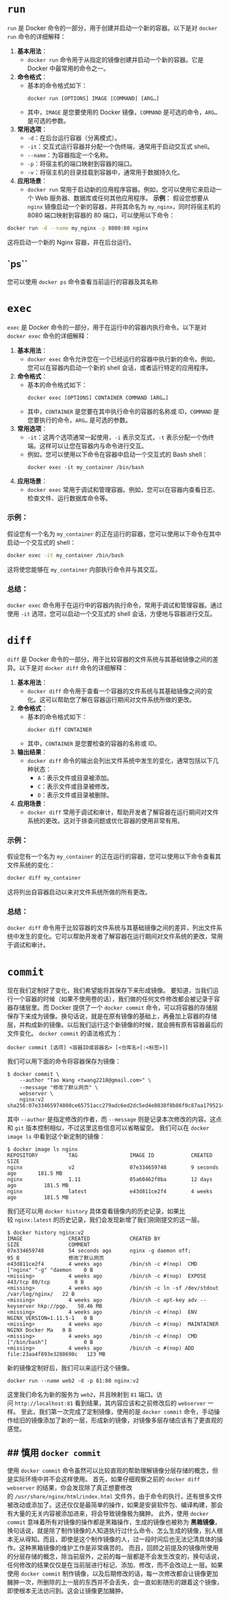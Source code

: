 # `run`
`run` 是 Docker 命令的一部分，用于创建并启动一个新的容器。以下是对 `docker run` 命令的详细解释：
1. **基本用法**：
   - `docker run` 命令用于从指定的镜像创建并启动一个新的容器。它是 Docker 中最常用的命令之一。
2. **命令格式**：
   - 基本的命令格式如下：
     ```
     docker run [OPTIONS] IMAGE [COMMAND] [ARG…]
     ```
   - 其中，`IMAGE` 是您要使用的 Docker 镜像，`COMMAND` 是可选的命令，`ARG…` 是可选的参数。
3. **常用选项**：
   - `-d`：在后台运行容器（分离模式）。
   - `-it`：交互式运行容器并分配一个伪终端，通常用于启动交互式 shell。
   - `--name`：为容器指定一个名称。
   - `-p`：将宿主机的端口映射到容器的端口。
   - `-v`：将宿主机的目录挂载到容器中，通常用于数据持久化。
4. **应用场景**：
   - `docker run` 常用于启动新的应用程序容器。例如，您可以使用它来启动一个 Web 服务器、数据库或任何其他应用程序。
 **示例**：
假设您想要从 `nginx` 镜像启动一个新的容器，并将其命名为 `my_nginx`，同时将宿主机的 8080 端口映射到容器的 80 端口，可以使用以下命令：
```bash
docker run -d --name my_nginx -p 8080:80 nginx
```
这将启动一个新的 Nginx 容器，并在后台运行。
## `ps``
您可以使用 `docker ps` 命令查看当前运行的容器及其名称
# `exec`
`exec` 是 Docker 命令的一部分，用于在运行中的容器内执行命令。以下是对 `docker exec` 命令的详细解释：
1. **基本用法**：
   - `docker exec` 命令允许您在一个已经运行的容器中执行新的命令。例如，您可以在容器内启动一个新的 shell 会话，或者运行特定的应用程序。
2. **命令格式**：
   - 基本的命令格式如下：
     ```
     docker exec [OPTIONS] CONTAINER COMMAND [ARG…]
     ```
   - 其中，`CONTAINER` 是您要在其中执行命令的容器的名称或 ID，`COMMAND` 是您要执行的命令，`ARG…` 是可选的参数。
3. **常用选项**：
   - `-it`：这两个选项通常一起使用，`-i` 表示交互式，`-t` 表示分配一个伪终端。这样可以让您在容器内与命令进行交互。
   - 例如，您可以使用以下命令在容器中启动一个交互式的 Bash shell：
     ```
     docker exec -it my_container /bin/bash
     ```
4. **应用场景**：
   - `docker exec` 常用于调试和管理容器。例如，您可以在容器内查看日志、检查文件、运行数据库命令等。
### 示例：
假设您有一个名为 `my_container` 的正在运行的容器，您可以使用以下命令在其中启动一个交互式的 shell：
```bash
docker exec -it my_container /bin/bash
```
这将使您能够在 `my_container` 内部执行命令并与其交互。
### 总结：
`docker exec` 命令用于在运行中的容器内执行命令，常用于调试和管理容器。通过使用 `-it` 选项，您可以启动一个交互式的 shell 会话，方便地与容器进行交互。
# `diff`
`diff` 是 Docker 命令的一部分，用于比较容器的文件系统与其基础镜像之间的差异。以下是对 `docker diff` 命令的详细解释：
1. **基本用法**：
   - `docker diff` 命令用于查看一个容器的文件系统与其基础镜像之间的变化。这可以帮助您了解在容器运行期间对文件系统所做的更改。
2. **命令格式**：
   - 基本的命令格式如下：
     ```
     docker diff CONTAINER
     ```
   - 其中，`CONTAINER` 是您要检查的容器的名称或 ID。
3. **输出结果**：
   - `docker diff` 命令的输出会列出文件系统中发生的变化，通常包括以下几种状态：
     - `A`：表示文件或目录被添加。
     - `C`：表示文件或目录被修改。
     - `D`：表示文件或目录被删除。
4. **应用场景**：
   - `docker diff` 常用于调试和审计，帮助开发者了解容器在运行期间对文件系统的更改。这对于排查问题或优化容器的使用非常有用。
### 示例：
假设您有一个名为 `my_container` 的正在运行的容器，您可以使用以下命令查看其文件系统的变化：
```bash
docker diff my_container
```
这将列出自容器启动以来对文件系统所做的所有更改。
### 总结：
`docker diff` 命令用于比较容器的文件系统与其基础镜像之间的差异，列出文件系统中发生的变化。它可以帮助开发者了解容器在运行期间对文件系统的更改，常用于调试和审计。
# `commit`
现在我们定制好了变化，我们希望能将其保存下来形成镜像。
要知道，当我们运行一个容器的时候（如果不使用卷的话），我们做的任何文件修改都会被记录于容器存储层里。而 Docker 提供了一个 `docker commit` 命令，可以将容器的存储层保存下来成为镜像。换句话说，就是在原有镜像的基础上，再叠加上容器的存储层，并构成新的镜像。以后我们运行这个新镜像的时候，就会拥有原有容器最后的文件变化。
`docker commit` 的语法格式为：
```shell
docker commit [选项] <容器ID或容器名> [<仓库名>[:<标签>]]
```
我们可以用下面的命令将容器保存为镜像：
```shell
$ docker commit \
    --author "Tao Wang <twang2218@gmail.com>" \
    --message "修改了默认网页" \
    webserver \
    nginx:v2
sha256:07e33465974800ce65751acc279adc6ed2dc5ed4e0838f8b86f0c87aa1795214
```
其中 `--author` 是指定修改的作者，而 `--message` 则是记录本次修改的内容。这点和 `git` 版本控制相似，不过这里这些信息可以省略留空。
我们可以在 `docker image ls` 中看到这个新定制的镜像：
```
$ docker image ls nginx
REPOSITORY          TAG                 IMAGE ID            CREATED             SIZE
nginx               v2                  07e334659748        9 seconds ago       181.5 MB
nginx               1.11                05a60462f8ba        12 days ago         181.5 MB
nginx               latest              e43d811ce2f4        4 weeks ago         181.5 MB
```
我们还可以用 `docker history` 具体查看镜像内的历史记录，如果比较 `nginx:latest` 的历史记录，我们会发现新增了我们刚刚提交的这一层。
```
$ docker history nginx:v2
IMAGE               CREATED             CREATED BY                                      SIZE                COMMENT
07e334659748        54 seconds ago      nginx -g daemon off;                            95 B                修改了默认网页
e43d811ce2f4        4 weeks ago         /bin/sh -c #(nop)  CMD ["nginx" "-g" "daemon    0 B
<missing>           4 weeks ago         /bin/sh -c #(nop)  EXPOSE 443/tcp 80/tcp        0 B
<missing>           4 weeks ago         /bin/sh -c ln -sf /dev/stdout /var/log/nginx/   22 B
<missing>           4 weeks ago         /bin/sh -c apt-key adv --keyserver hkp://pgp.   58.46 MB
<missing>           4 weeks ago         /bin/sh -c #(nop)  ENV NGINX_VERSION=1.11.5-1   0 B
<missing>           4 weeks ago         /bin/sh -c #(nop)  MAINTAINER NGINX Docker Ma   0 B
<missing>           4 weeks ago         /bin/sh -c #(nop)  CMD ["/bin/bash"]            0 B
<missing>           4 weeks ago         /bin/sh -c #(nop) ADD file:23aa4f893e3288698c   123 MB
```
新的镜像定制好后，我们可以来运行这个镜像。
```
docker run --name web2 -d -p 81:80 nginx:v2
```
这里我们命名为新的服务为 `web2`，并且映射到 `81` 端口。访问 `http://localhost:81` 看到结果，其内容应该和之前修改后的 `webserver` 一样。
至此，我们第一次完成了定制镜像，使用的是 `docker commit` 命令，手动操作给旧的镜像添加了新的一层，形成新的镜像，对镜像多层存储应该有了更直观的感觉。
## ## 慎用 `docker commit`
使用 `docker commit` 命令虽然可以比较直观的帮助理解镜像分层存储的概念，但是实际环境中并不会这样使用。
首先，如果仔细观察之前的 `docker diff webserver` 的结果，你会发现除了真正想要修改的 `/usr/share/nginx/html/index.html` 文件外，由于命令的执行，还有很多文件被改动或添加了。这还仅仅是最简单的操作，如果是安装软件包、编译构建，那会有大量的无关内容被添加进来，将会导致镜像极为臃肿。
此外，使用 `docker commit` 意味着所有对镜像的操作都是黑箱操作，生成的镜像也被称为 **黑箱镜像**，换句话说，就是除了制作镜像的人知道执行过什么命令、怎么生成的镜像，别人根本无从得知。而且，即使是这个制作镜像的人，过一段时间后也无法记清具体的操作。这种黑箱镜像的维护工作是非常痛苦的。
而且，回顾之前提及的镜像所使用的分层存储的概念，除当前层外，之前的每一层都是不会发生改变的，换句话说，任何修改的结果仅仅是在当前层进行标记、添加、修改，而不会改动上一层。如果使用 `docker commit` 制作镜像，以及后期修改的话，每一次修改都会让镜像更加臃肿一次，所删除的上一层的东西并不会丢失，会一直如影随形的跟着这个镜像，即使根本无法访问到。这会让镜像更加臃肿。